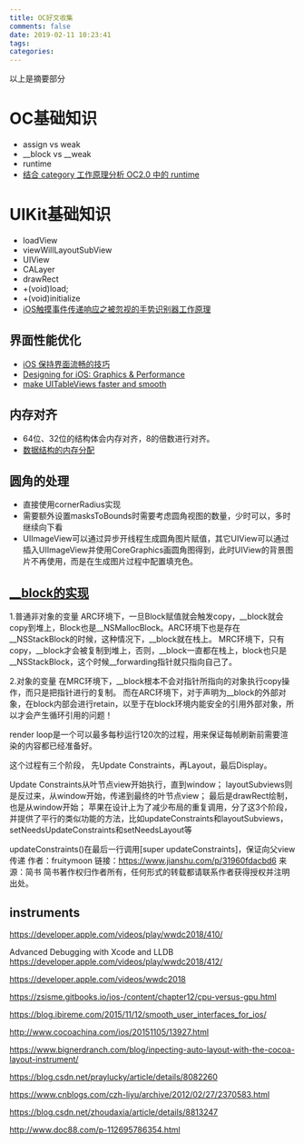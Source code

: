 ```yaml
---
title: OC好文收集
comments: false
date: 2019-02-11 10:23:41
tags:
categories:
---
```


以上是摘要部分
<!--more-->

# OC基础知识

* assign vs weak
* __block vs __weak
* runtime
* [结合 category 工作原理分析 OC2.0 中的 runtime](http://ios.jobbole.com/87623/)

# UIKit基础知识

* loadView
* viewWillLayoutSubView
* UIView
* CALayer
* drawRect
* +(void)load;
* +(void)initialize
* [iOS触摸事件传递响应之被忽视的手势识别器工作原理](https://www.jianshu.com/p/8dca02b4687e)

## 界面性能优化

* [iOS 保持界面流畅的技巧](https://blog.ibireme.com/2015/11/12/smooth_user_interfaces_for_ios/)
* [Designing for iOS: Graphics &amp; Performance](https://thoughtbot.com/blog/designing-for-ios-graphics-performance)
* [make UITableViews faster and smooth](https://medium.com/ios-os-x-development/perfect-smooth-scrolling-in-uitableviews-fd609d5275a5)

## 内存对齐

* 64位、32位的结构体会内存对齐，8的倍数进行对齐。
* [数据结构的内存分配](http://www.catb.org/esr/structure-packing/)

## 圆角的处理

* 直接使用cornerRadius实现
* 需要额外设置masksToBounds时需要考虑圆角视图的数量，少时可以，多时继续向下看
* UIImageView可以通过异步开线程生成圆角图片赋值，其它UIView可以通过插入UIImageView并使用CoreGraphics画圆角图得到，此时UIView的背景图片不再使用，而是在生成图片过程中配置填充色。

## [__block的实现](https://www.jianshu.com/p/ee9756f3d5f6)

1.普通非对象的变量
ARC环境下，一旦Block赋值就会触发copy，__block就会copy到堆上，Block也是__NSMallocBlock。ARC环境下也是存在__NSStackBlock的时候，这种情况下，__block就在栈上。
MRC环境下，只有copy，__block才会被复制到堆上，否则，__block一直都在栈上，block也只是__NSStackBlock，这个时候__forwarding指针就只指向自己了。

2.对象的变量
在MRC环境下，__block根本不会对指针所指向的对象执行copy操作，而只是把指针进行的复制。
而在ARC环境下，对于声明为__block的外部对象，在block内部会进行retain，以至于在block环境内能安全的引用外部对象，所以才会产生循环引用的问题！


render loop是一个可以最多每秒运行120次的过程，用来保证每帧刷新前需要渲染的内容都已经准备好。

这个过程有三个阶段，
先Update Constraints，再Layout，最后Display。

Update Constraints从叶节点view开始执行，直到window；
layoutSubviews则是反过来，从window开始，传递到最终的叶节点view；
最后是drawRect绘制，也是从window开始；
苹果在设计上为了减少布局的重复调用，分了这3个阶段，并提供了平行的类似功能的方法，比如updateConstraints和layoutSubviews，setNeedsUpdateConstraints和setNeedsLayout等

updateConstraints()在最后一行调用[super updateConstraints]，保证向父view传递
作者：fruitymoon
链接：https://www.jianshu.com/p/31960fdacbd6
来源：简书
简书著作权归作者所有，任何形式的转载都请联系作者获得授权并注明出处。

## instruments

https://developer.apple.com/videos/play/wwdc2018/410/

Advanced Debugging with Xcode and LLDB
https://developer.apple.com/videos/play/wwdc2018/412/

https://developer.apple.com/videos/wwdc2018


https://zsisme.gitbooks.io/ios-/content/chapter12/cpu-versus-gpu.html

https://blog.ibireme.com/2015/11/12/smooth_user_interfaces_for_ios/

http://www.cocoachina.com/ios/20151105/13927.html

https://www.bignerdranch.com/blog/inpecting-auto-layout-with-the-cocoa-layout-instrument/


https://blog.csdn.net/praylucky/article/details/8082260

https://www.cnblogs.com/czh-liyu/archive/2012/02/27/2370583.html

https://blog.csdn.net/zhoudaxia/article/details/8813247

http://www.doc88.com/p-112695786354.html